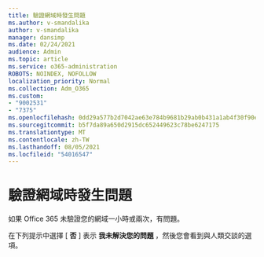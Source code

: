 ```yaml
---
title: 驗證網域時發生問題
ms.author: v-smandalika
author: v-smandalika
manager: dansimp
ms.date: 02/24/2021
audience: Admin
ms.topic: article
ms.service: o365-administration
ROBOTS: NOINDEX, NOFOLLOW
localization_priority: Normal
ms.collection: Adm_O365
ms.custom:
- "9002531"
- "7375"
ms.openlocfilehash: 0dd29a577b2d7042ae63e784b9681b29ab0b431a1ab4f30f90e49aaa03c7c0ed
ms.sourcegitcommit: b5f7da89a650d2915dc652449623c78be6247175
ms.translationtype: MT
ms.contentlocale: zh-TW
ms.lasthandoff: 08/05/2021
ms.locfileid: "54016547"
---
```

# <a name="problem-verifying-a-domain"></a>驗證網域時發生問題

如果 Office 365 未驗證您的網域一小時或兩次，有問題。

在下列提示中選擇 [ **否** ] 表示 **我未解決您的問題** ，然後您會看到與人類交談的選項。
